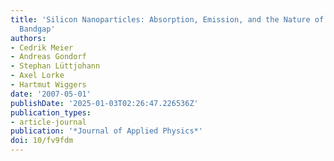 ```yaml
---
title: 'Silicon Nanoparticles: Absorption, Emission, and the Nature of the Electronic
  Bandgap'
authors:
- Cedrik Meier
- Andreas Gondorf
- Stephan Lüttjohann
- Axel Lorke
- Hartmut Wiggers
date: '2007-05-01'
publishDate: '2025-01-03T02:26:47.226536Z'
publication_types:
- article-journal
publication: '*Journal of Applied Physics*'
doi: 10/fv9fdm
---
```

